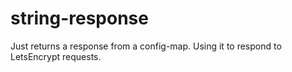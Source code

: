 # string-response

Just returns a response from a config-map.  Using it to respond to LetsEncrypt requests.